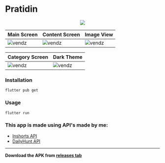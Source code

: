 # Pratidin 
<!-- ![Flutter news app by vandit](https://i.imgur.com/OEf05lU.gif) -->

<p align="center"><img src="https://imgur.com/WPEQRC5"></p>

| Main Screen | Content Screen | Image View |
|-------------|----------------|------------|
| ![vendz](https://i.imgur.com/NpUJ1Aw.png) | ![vendz](https://i.imgur.com/lHjBQgw.png) | ![vendz](https://i.imgur.com/NU47Rr6.png) |

| Category Screen | Dark Theme |
| ---------------| ---------- |
| ![vendz](https://i.imgur.com/VEu0O1i.png) | ![vendz](https://i.imgur.com/ju1gcSg.png) |

### Installation

```
flutter pub get
```
### Usage 

```
flutter run
```

### This app is made using API's made by me:
- [Inshorts API](https://github.com/vendz/inshorts-api)
- [DailyHunt API](https://github.com/vendz/dailyhunt-api)
---

**Download the APK from [releases tab](https://github.com/vendz/news-app-flutter/releases)**
